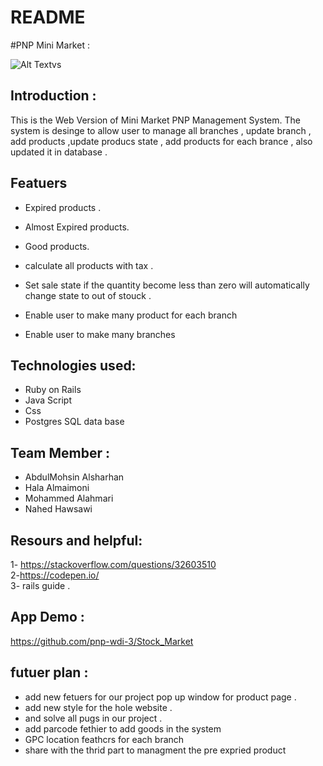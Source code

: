 # README

#PNP Mini Market :

![Alt Text](src/home.png)vs

## Introduction :<br>
This is the Web Version of Mini Market PNP Management System. The system is desinge to allow user to 
manage all branches , update branch , add products  ,update producs state , add products for each brance , also updated it in database . <br>

## Featuers <br>

- Expired products . <br>

- Almost Expired products. <br>

- Good products. <br>

- calculate all products with tax . <br>

- Set sale state if the quantity become less than zero will automatically change state to out of stouck . <br>
 
- Enable user to make many product for each branch <br>

- Enable user to make many branches  <br>


## Technologies used: <br>
* Ruby on Rails <br>
* Java Script <br>
* Css <br>
* Postgres SQL data base <br>


## Team Member : <br>
*  AbdulMohsin Alsharhan <br>
*  Hala Almaimoni <br>
*  Mohammed Alahmari <br>
*  Nahed Hawsawi <br>


## Resours and helpful: <br>
1- https://stackoverflow.com/questions/32603510<br>
2-https://codepen.io/<br> 
3- rails guide . <br>

## App Demo : <br>
https://github.com/pnp-wdi-3/Stock_Market


## futuer plan : <br>
- add new fetuers for our project pop up window for product page . <br>
- add new style for the hole website . <br>
- and solve all pugs in our project . <br>
- add parcode fethier to add goods in the system <br>
- GPC location feathcrs for each branch <br>
- share with the thrid part to managment the pre expried product <br>

